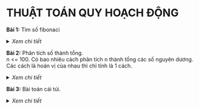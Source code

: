 # THUẬT TOÁN QUY HOẠCH ĐỘNG

**Bài 1:** Tìm số fibonaci

<details>
  <summary><i>Xem chi tiết</i></summary>
  <br>
  
  **Mô tả**
  
  Dãy fibonacci: 0 1 1 2 3 5 ...
  
  **Code:**

  ```c++
  #include<iostream>
  using namespace std;

  int fibonacci(int n) {
    int a[n+1];
    a[0] = 0;
    a[1] = 1;
    a[2] = 1;

    for(int i = 3; i < n; i++) {
      a[i] = a[i-1] + a[i-2];
    }

    return a[n-1];
  }

  int main() {
    int n;
    cout << "Nhap n = "; cin >> n;
    cout << "So Fibonacci thu n la: " << fibonacci(n) << endl;
    return 0;
  }
  ```

  **Kết quả chạy:**
  
  ![image](https://user-images.githubusercontent.com/65481655/207908379-7a555d8e-233a-4030-b66b-933c3edaf46c.png)

</details>
  
**Bài 2:**  Phân tích số thành tổng.  
  n <= 100. Có bao nhiêu cách phân tích n thành tổng các số nguyên dương. Các cách là hoán vị của nhau thì chỉ tính là 1 cách.

<details>
  <summary><i>Xem chi tiết</i></summary>
  <br>
  
  **Mô tả**
  
  Chẳng hạn, với n = 5 thì có 7 cách phân tích:
  > 5 = 1 + 1 + 1 + 1 + 1 <br>
    5 = 1 + 1 + 1 + 2 <br>
    5 = 1 + 1 + 3 <br>
    5 = 1 + 2 + 2 <br>
    5 = 1 + 4 <br>
    5 = 2 + 3 <br>
    5 = 5 <br>
  
  **Phân tích**
  
  Có 2 cách thực hiện:
  - Dùng quy hoạch động
  - Dùng đệ quy có nhớ
  
  **Code:**

  ```c++
  #include<iostream>
  using namespace std;

  // Cach 1: Quy hoach dong
  int soCachPhanTich(int n) {
    int a[n+1]{0};

    a[0] = 1;

    for(int i = 1; i <= n; i++) {
      for(int j = i; j <= n; j++) {
        a[j] += a[j-i];
      }
    }

    return a[n];
    // neu khong tinh chinh no thi -1 
  }

  // Cach 2: De quy co nho
  int a[100][100];

  // f(m, n) la so cach phan tich n thanh cac so nguyen duong <= m
  int f(int m, int n) {
    if(m == 0) {
      a[m][n] = (n == 0) ? 1 : 0;
    }
    else {
      if(m > n) {
        a[m][n] = f(m-1, n);
      }
      else {
        a[m][n] = f(m-1, n) + f(m, n-m);
      }
    }

    return a[m][n];
  }

  int main() {
    int n = 5;
    cout << "n = " << n << endl;
    cout << "So cach phan tich n thanh tong: " << soCachPhanTich(n) << endl;

    cout << "So cach phan tich n thanh tong: " << f(n, n) << endl;

    return 0;
  }
  ```

  **Kết quả chạy:**
  
  ![image](https://user-images.githubusercontent.com/65481655/207909532-4df135d2-7481-44ce-a46b-1a8762b53305.png)

</details>
  
**Bài 3:** Bài toán cái túi.

<details>
  <summary><i>Xem chi tiết</i></summary>
  <br>
  
  **Mô tả**
  
  - Trong siêu thị có n gói hàng {1, 2, …, n}, gói hàng thứ i có trọng lượng là w[i] và giá trị v[i].
  - Ban đêm một tên trộm đột nhập vào siêu thị, cậu ấy mang theo một cái túi có thể mang được trọng lượng tối đa là m.
  - Hỏi cậu ấy sẽ lấy đi những gói hàng nào để đạt được tổng giá trị lớn nhất.
  
  **Code:**

  ```c++
  #include<bits/stdc++.h>
  using namespace std;

  int weight[] = {5, 10, 6, 3, 7, 8};
  int value[] = {15,61, 20, 10, 50, 23};

  int a[100][100];

  void hienThiMang(int *a, int n) {
    for(int i = 0; i < n; i++) {
      cout << a[i] << "  ";
    }
    cout << endl;
  }

  // timMax(n, m) la gia tri max nhan duoc cua n goi hang voi gioi han trong luong m 
  int timMax(int n, int max) {	
    for(int i = 1; i <= n; i++) {
      for(int w = 1; w <= max; w++) {
        if(weight[i-1] <= w) {
          int x = value[i-1] + a[i-1][w - weight[i-1]];
          int y = a[i-1][w];
          a[i][w] = x > y ? x : y;
        }
        else {
          a[i][w] = a[i-1][w];
        }
      }
    }


    return a[n][max];
  }

  void hienThiGoiHangDaLay(int n, int max) {
    cout << "Cac goi hang da lay: \n";
    int i = n, j = max;
    while(i > 0) {
      if(a[i][j] != a[i-1][j]) {
        cout << " Goi hang thu " << i
          << ", w = " << weight[i-1] 
          << ", v = " << value[i-1] << endl;
        j -= weight[i-1];
      }	
      i--;
    }
  }

  int main() {
    int n = sizeof(weight) / sizeof(int),
      max = 15;

    cout << "So goi hang: " << n << endl;
    cout << "Trong luong toi da cua tui: " << max << endl;
    cout << "Thong so cac goi hang lan luot:\n";
    cout << " Weight:\t"; hienThiMang(weight, n);
    cout << " Value: \t"; hienThiMang(value, n);

    cout << "\nTong gia tri max lay duoc: " << timMax(n, max) << endl;

    hienThiGoiHangDaLay(n, max);

    return 0;
  }
  ```

  **Kết quả chạy:**
  
  ![image](https://user-images.githubusercontent.com/65481655/207910809-3265bb4b-ac5c-4f95-8054-ae1cdb5d734a.png)

</details>

